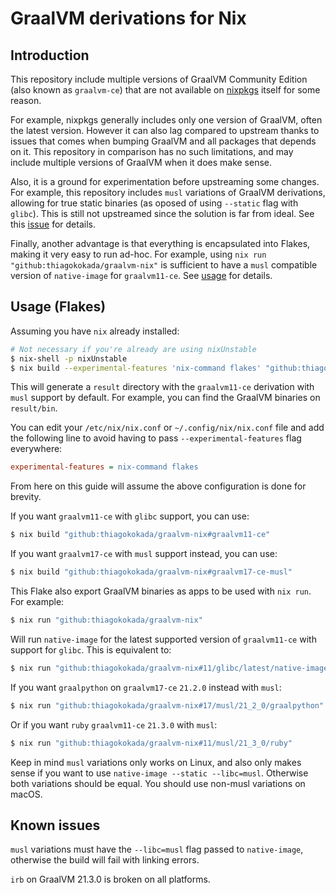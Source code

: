 # GraalVM derivations for Nix

## Introduction

This repository include multiple versions of GraalVM Community Edition (also
known as `graalvm-ce`) that are not available on
[nixpkgs](https://github.com/NixOS/nixpkgs) itself for some reason.

For example, nixpkgs generally includes only one version of GraalVM, often the
latest version. However it can also lag compared to upstream thanks to issues
that comes when bumping GraalVM and all packages that depends on it. This
repository in comparison has no such limitations, and may include multiple
versions of GraalVM when it does make sense.

Also, it is a ground for experimentation before upstreaming some changes. For
example, this repository includes `musl` variations of GraalVM derivations,
allowing for true static binaries (as oposed of using `--static` flag with
`glibc`). This is still not upstreamed since the solution is far from ideal. See
this [issue](https://github.com/NixOS/nixpkgs/issues/142392) for details.

Finally, another advantage is that everything is encapsulated into Flakes,
making it very easy to run ad-hoc. For example, using `nix run
"github:thiagokokada/graalvm-nix"` is sufficient to have a `musl` compatible
version of `native-image` for `graalvm11-ce`. See [usage](#usage-flakes) for
details.

## Usage (Flakes)

Assuming you have `nix` already installed:

```sh
# Not necessary if you're already are using nixUnstable
$ nix-shell -p nixUnstable
$ nix build --experimental-features 'nix-command flakes' "github:thiagokokada/graalvm-nix"
```

This will generate a `result` directory with the `graalvm11-ce` derivation with
`musl` support by default. For example, you can find the GraalVM binaries on
`result/bin`.

You can edit your `/etc/nix/nix.conf` or `~/.config/nix/nix.conf` file and
add the following line to avoid having to pass `--experimental-features` flag
everywhere:

```ini
experimental-features = nix-command flakes
```

From here on this guide will assume the above configuration is done for brevity.

If you want `graalvm11-ce` with `glibc` support, you can use:

```sh
$ nix build "github:thiagokokada/graalvm-nix#graalvm11-ce"
```

If you want `graalvm17-ce` with `musl` support instead, you can use:

```sh
$ nix build "github:thiagokokada/graalvm-nix#graalvm17-ce-musl"
```

This Flake also export GraalVM binaries as apps to be used with `nix run`. For
example:

```sh
$ nix run "github:thiagokokada/graalvm-nix"
```

Will run `native-image` for the latest supported version of `graalvm11-ce` with
support for `glibc`. This is equivalent to:

```sh
$ nix run "github:thiagokokada/graalvm-nix#11/glibc/latest/native-image"
```

If you want `graalpython` on `graalvm17-ce` `21.2.0` instead with `musl`:

```sh
$ nix run "github:thiagokokada/graalvm-nix#17/musl/21_2_0/graalpython"
```

Or if you want `ruby` `graalvm11-ce` `21.3.0` with `musl`:

```sh
$ nix run "github:thiagokokada/graalvm-nix#11/musl/21_3_0/ruby"
```

Keep in mind `musl` variations only works on Linux, and also only makes sense if
you want to use `native-image --static --libc=musl`. Otherwise both variations
should be equal. You should use non-musl variations on macOS.

## Known issues

`musl` variations must have the `--libc=musl` flag passed to `native-image`,
otherwise the build will fail with linking errors.

`irb` on GraalVM 21.3.0 is broken on all platforms.
